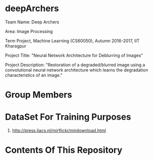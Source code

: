 # deepArchers

Team Name: Deep Archers

Area: Image Processing

Term Project, Machine Learning (CS60050), Autumn 2016-2017, IIT Kharagpur

Project Title: "Neural Network Architecture for Deblurring of Images"

Project Description: "Restoration of a degraded/blurred image using a convolutional neural network architecture which learns the degradation characteristics of an image."

# Group Members


# DataSet For Training Purposes

1. http://press.liacs.nl/mirflickr/mirdownload.html

# Contents Of This Repository
